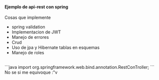 #### Ejemplo de api-rest con spring
Cosas que implemente

* spring validation
* Implementacion de JWT
* Manejo de errores
* Crud 
* Uso de jpa y Hibernate tablas en esquemas
* Manejo de roles
<br />
```java
import org.springframework.web.bind.annotation.RestConTroller;
```
No se si me equivoque :"v
